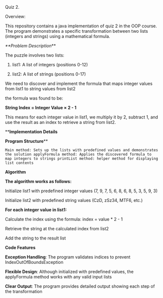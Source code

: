 Quiz 2.


Overview:


This repository contains a java implementation of quiz 2 in the OOP course.
The program demonstrates a specific transformation between two lists (integers and strings) using a mathematical formula.

_**Problem Description_**

The puzzle involves two lists:

1. list1: A list of integers (positions 0-12)

2. list2: A list of strings (positions 0-17)


We need to  discover and implement the formula that maps integer values from list1 to string values from list2

the formula was found to be:

**String Index = Integer Value × 2 - 1**

This means for each integer value in list1,
we multiply it by 2, subtract 1,
and use the result as an index to retrieve a string from list2.

****Implementation Details**

**Program Structure****

`Main method: Sets up the lists with predefined values and demonstrates the solution
 applyFormula method: Applies the discovered formula to map integers to strings
 printList method: helper method for displaying list contents`

**Algorithm**

**The algorithm works as follows:**

Initialize list1 with predefined integer values (7, 9, 7, 5, 6, 8, 6, 8, 5, 3, 5, 9, 3)

Initialize list2 with predefined string values (CzD, zSz34, MTF6, etc.)

**For each integer value in list1:**

Calculate the index using the formula: index = value * 2 - 1

Retrieve the string at the calculated index from list2

Add the string to the result list


**Code Features**

**Exception Handling**: The program validates indices to prevent IndexOutOfBoundsException

**Flexible Design**: Although initialized with predefined values, the applyFormula method works with any valid input lists

**Clear Output**: The program provides detailed output showing each step of the transformation



